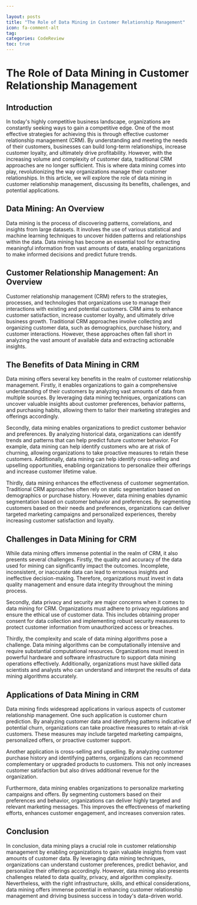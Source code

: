 ```yaml
---

layout: posts
title: "The Role of Data Mining in Customer Relationship Management"
icon: fa-comment-alt
tag:      
categories: CodeReview
toc: true
---
```




# The Role of Data Mining in Customer Relationship Management

## Introduction

In today's highly competitive business landscape, organizations are constantly seeking ways to gain a competitive edge. One of the most effective strategies for achieving this is through effective customer relationship management (CRM). By understanding and meeting the needs of their customers, businesses can build long-term relationships, increase customer loyalty, and ultimately drive profitability. However, with the increasing volume and complexity of customer data, traditional CRM approaches are no longer sufficient. This is where data mining comes into play, revolutionizing the way organizations manage their customer relationships. In this article, we will explore the role of data mining in customer relationship management, discussing its benefits, challenges, and potential applications.

## Data Mining: An Overview

Data mining is the process of discovering patterns, correlations, and insights from large datasets. It involves the use of various statistical and machine learning techniques to uncover hidden patterns and relationships within the data. Data mining has become an essential tool for extracting meaningful information from vast amounts of data, enabling organizations to make informed decisions and predict future trends.

## Customer Relationship Management: An Overview

Customer relationship management (CRM) refers to the strategies, processes, and technologies that organizations use to manage their interactions with existing and potential customers. CRM aims to enhance customer satisfaction, increase customer loyalty, and ultimately drive business growth. Traditional CRM approaches involve collecting and organizing customer data, such as demographics, purchase history, and customer interactions. However, these approaches often fall short in analyzing the vast amount of available data and extracting actionable insights.

## The Benefits of Data Mining in CRM

Data mining offers several key benefits in the realm of customer relationship management. Firstly, it enables organizations to gain a comprehensive understanding of their customers by analyzing vast amounts of data from multiple sources. By leveraging data mining techniques, organizations can uncover valuable insights about customer preferences, behavior patterns, and purchasing habits, allowing them to tailor their marketing strategies and offerings accordingly.

Secondly, data mining enables organizations to predict customer behavior and preferences. By analyzing historical data, organizations can identify trends and patterns that can help predict future customer behavior. For example, data mining can help identify customers who are at risk of churning, allowing organizations to take proactive measures to retain these customers. Additionally, data mining can help identify cross-selling and upselling opportunities, enabling organizations to personalize their offerings and increase customer lifetime value.

Thirdly, data mining enhances the effectiveness of customer segmentation. Traditional CRM approaches often rely on static segmentation based on demographics or purchase history. However, data mining enables dynamic segmentation based on customer behavior and preferences. By segmenting customers based on their needs and preferences, organizations can deliver targeted marketing campaigns and personalized experiences, thereby increasing customer satisfaction and loyalty.

## Challenges in Data Mining for CRM

While data mining offers immense potential in the realm of CRM, it also presents several challenges. Firstly, the quality and accuracy of the data used for mining can significantly impact the outcomes. Incomplete, inconsistent, or inaccurate data can lead to erroneous insights and ineffective decision-making. Therefore, organizations must invest in data quality management and ensure data integrity throughout the mining process.

Secondly, data privacy and security are major concerns when it comes to data mining for CRM. Organizations must adhere to privacy regulations and ensure the ethical use of customer data. This includes obtaining proper consent for data collection and implementing robust security measures to protect customer information from unauthorized access or breaches.

Thirdly, the complexity and scale of data mining algorithms pose a challenge. Data mining algorithms can be computationally intensive and require substantial computational resources. Organizations must invest in powerful hardware and software infrastructure to support data mining operations effectively. Additionally, organizations must have skilled data scientists and analysts who can understand and interpret the results of data mining algorithms accurately.

## Applications of Data Mining in CRM

Data mining finds widespread applications in various aspects of customer relationship management. One such application is customer churn prediction. By analyzing customer data and identifying patterns indicative of potential churn, organizations can take proactive measures to retain at-risk customers. These measures may include targeted marketing campaigns, personalized offers, or proactive customer support.

Another application is cross-selling and upselling. By analyzing customer purchase history and identifying patterns, organizations can recommend complementary or upgraded products to customers. This not only increases customer satisfaction but also drives additional revenue for the organization.

Furthermore, data mining enables organizations to personalize marketing campaigns and offers. By segmenting customers based on their preferences and behavior, organizations can deliver highly targeted and relevant marketing messages. This improves the effectiveness of marketing efforts, enhances customer engagement, and increases conversion rates.

## Conclusion

In conclusion, data mining plays a crucial role in customer relationship management by enabling organizations to gain valuable insights from vast amounts of customer data. By leveraging data mining techniques, organizations can understand customer preferences, predict behavior, and personalize their offerings accordingly. However, data mining also presents challenges related to data quality, privacy, and algorithm complexity. Nevertheless, with the right infrastructure, skills, and ethical considerations, data mining offers immense potential in enhancing customer relationship management and driving business success in today's data-driven world.